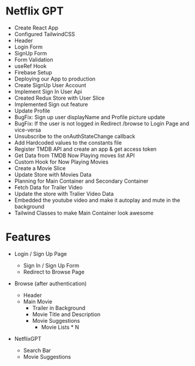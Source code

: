 # Netflix GPT

- Create React App
- Configured TailwindCSS
- Header
- Login Form
- SignUp Form
- Form Validation
- useRef Hook
- Firebase Setup
- Deploying our App to production
- Create SignUp User Account
- Implement Sign In User Api
- Created Redux Store with User Slice
- Implemented Sign out feature
- Update Profile
- BugFix: Sign up user displayName and Profile picture update
- BugFix: If the user is not logged in Redirect /browse to Login Page and vice-versa
- Unsubscribe to the onAuthStateChange callback
- Add Hardcoded values to the constants file
- Register TMDB API and create an app & get access token
- Get Data from TMDB Now Playing moves list API
- Custom Hook for Now Playing Movies
- Create a Movie Slice
- Update Store with Movies Data
- Planning for Main Container and Secondary Container
- Fetch Data for Trailer Video
- Update the store with Tralier Video Data
- Embedded the youtube video and make it autoplay and mute in the background
- Tailwind Classes to make Main Container look awesome

# Features

- Login / Sign Up Page
  - Sign In / Sign Up Form
  - Redirect to Browse Page
- Browse (after authentication)

  - Header
  - Main Movie
    - Trailer in Background
    - Movie Title and Description
    - Movie Suggestions
      - Movie Lists \* N

- NetflixGPT
  - Search Bar
  - Movie Suggestions

